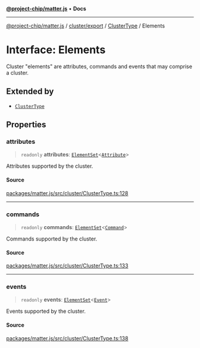 [**@project-chip/matter.js**](../../../../../README.md) • **Docs**

***

[@project-chip/matter.js](../../../../../modules.md) / [cluster/export](../../../README.md) / [ClusterType](../README.md) / Elements

# Interface: Elements

Cluster "elements" are attributes, commands and events that may comprise a cluster.

## Extended by

- [`ClusterType`](../../../interfaces/ClusterType.md)

## Properties

### attributes

> `readonly` **attributes**: [`ElementSet`](../README.md#elementsett)\<[`Attribute`](../README.md#attribute)\>

Attributes supported by the cluster.

#### Source

[packages/matter.js/src/cluster/ClusterType.ts:128](https://github.com/project-chip/matter.js/blob/7a8cbb56b87d4ccf34bec5a9a95ab40a1711324f/packages/matter.js/src/cluster/ClusterType.ts#L128)

***

### commands

> `readonly` **commands**: [`ElementSet`](../README.md#elementsett)\<[`Command`](../README.md#command)\>

Commands supported by the cluster.

#### Source

[packages/matter.js/src/cluster/ClusterType.ts:133](https://github.com/project-chip/matter.js/blob/7a8cbb56b87d4ccf34bec5a9a95ab40a1711324f/packages/matter.js/src/cluster/ClusterType.ts#L133)

***

### events

> `readonly` **events**: [`ElementSet`](../README.md#elementsett)\<[`Event`](../README.md#event)\>

Events supported by the cluster.

#### Source

[packages/matter.js/src/cluster/ClusterType.ts:138](https://github.com/project-chip/matter.js/blob/7a8cbb56b87d4ccf34bec5a9a95ab40a1711324f/packages/matter.js/src/cluster/ClusterType.ts#L138)
